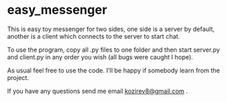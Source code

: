 # easy_messenger
This is easy toy messenger for two sides, one side is a server by default, another is a client which connects to the server to start chat.

To use the program, copy all .py files to one folder and then start server.py and client.py in any order you wish (all bugs were caught I hope).

As usual feel free to use the code. I'll be happy if somebody learn from the project.

If you have any questions send me email kozirev8@gmail.com .

